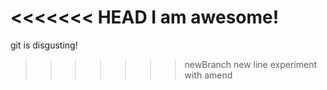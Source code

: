 <<<<<<< HEAD
I am awesome!
=======
git is disgusting!
>>>>>>> newBranch
new line
experiment with amend
